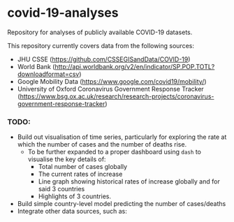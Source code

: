 # covid-19-analyses
Repository for analyses of publicly available COVID-19 datasets.

This repository currently covers data from the following sources:
* JHU CSSE (https://github.com/CSSEGISandData/COVID-19)
* World Bank (http://api.worldbank.org/v2/en/indicator/SP.POP.TOTL?downloadformat=csv)
* Google Mobility Data (https://www.google.com/covid19/mobility/)
* University of Oxford Coronavirus Government Response Tracker (https://www.bsg.ox.ac.uk/research/research-projects/coronavirus-government-response-tracker)

### TODO:
* Build out visualisation of time series, particularly for exploring the rate at which the number of cases and the number of deaths rise.
    * To be further expanded to a proper dashboard using `dash` to visualise the key details of:
        * Total number of cases globally
        * The current rates of increase
        * Line graph showing historical rates of increase globally and for said 3 countries
        * Highlights of 3 countries.
* Build simple country-level model predicting the number of cases/deaths
* Integrate other data sources, such as: